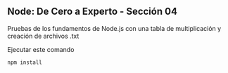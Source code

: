 

## Node: De Cero a Experto - Sección 04

Pruebas de los fundamentos de Node.js con una tabla de multiplicación y creación de archivos .txt

Ejecutar este comando

```
npm install

```